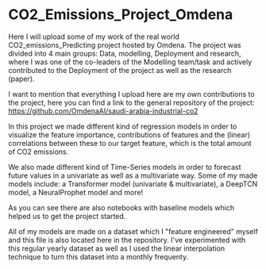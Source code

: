 # CO2_Emissions_Project_Omdena
Here I will upload some of my work of the real world CO2_emissions_Predicting project hosted by Omdena. The project was divided into 4 main groups: Data, modelling, Deployment and research, where I was one of the co-leaders of the Modelling team/task and actively contributed to the Deployment of the project as well as the research (paper). 

I want to mention that everything I upload here are my own contributions to the project, here you can find a link to the general repository of the project: https://github.com/OmdenaAI/saudi-arabia-industrial-co2

In this project we made different kind of regression models in order to visualize the feature importance, contributions of features and the (linear)  correlations between these to our target feature, which is the total amount of CO2 emissions. 

We also made different kind of Time-Series models in order to forecast future values in a univariate as well as a multivariate way. Some of my made models include: a Transformer model (univariate & multivariate), a DeepTCN model, a NeuralProphet model and more!  

As you can see there are also notebooks with baseline models which helped us to get the project started. 

All of my models are made on a dataset which I "feature engineered" myself and this file is also located here in the repository. I've experimented with this regular yearly dataset as well as I used the linear interpolation technique to turn this dataset into a monthly frequenty. 








